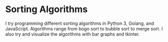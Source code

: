 # Sorting Algorithms #
I try programming different sorting algorithms in Python 3, Golang, and JavaScript. Algorithms range from bogo sort to bubble sort to merge sort. I also try and visualize the algorithms with bar graphs and tkinter.
